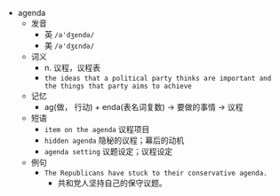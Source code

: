 - agenda
  - 发音
    - 英 `/ə'dʒendə/`
    - 美 `/ə'dʒɛndə/`
  - 词义
    - n. 议程，议程表
    - `the ideas that a political party thinks are important and the things that party aims to achieve`
  - 记忆
    - ag(做， 行动) + enda(表名词复数) → 要做的事情 → 议程
  - 短语
    - `item on the agenda` 议程项目 
    - `hidden agenda` 隐秘的议程；幕后的动机 
    - `agenda setting` 议题设定；议程设定 
  - 例句
    - `The Republicans have stuck to their conservative agenda.`
      - 共和党人坚持自己的保守议题。

